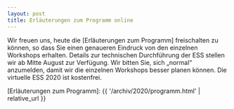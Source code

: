 ```yaml
---
layout: post 
title: Erläuterungen zum Programm online
---
```


Wir freuen uns, heute die [Erläuterungen zum Programm] freischalten zu können,
so dass Sie einen genaueren Eindruck von den einzelnen Workshops erhalten.
Details zur technischen Durchführung der ESS stellen wir ab Mitte August zur
Verfügung. Wir bitten Sie, sich „normal“ anzumelden, damit wir die einzelnen
Workshops besser planen können. Die virtuelle ESS 2020 ist kostenfrei.

[Erläuterungen zum Programm]: {{ '/archiv/2020/programm.html' | relative_url }}
